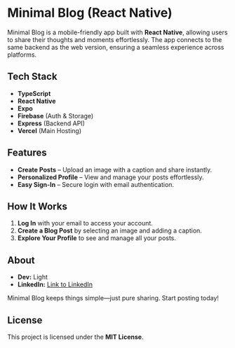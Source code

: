 # **Minimal Blog (React Native)**  

Minimal Blog is a mobile-friendly app built with **React Native**, allowing users to share their thoughts and moments effortlessly. The app connects to the same backend as the web version, ensuring a seamless experience across platforms.  

## **Tech Stack**  

- **TypeScript**  
- **React Native**  
- **Expo**  
- **Firebase** (Auth & Storage)  
- **Express** (Backend API)  
- **Vercel** (Main Hosting)  

## **Features**  

- **Create Posts** – Upload an image with a caption and share instantly.  
- **Personalized Profile** – View and manage your posts effortlessly.  
- **Easy Sign-In** – Secure login with email authentication.  

## **How It Works**  

1. **Log In** with your email to access your account.  
2. **Create a Blog Post** by selecting an image and adding a caption.  
3. **Explore Your Profile** to see and manage all your posts.  

## **About**  

- **Dev:** Light  
- **LinkedIn:** [Link to LinkedIn](https://www.linkedin.com/in/balathan2004/)  

Minimal Blog keeps things simple—just pure sharing. Start posting today!  

## **License**  

This project is licensed under the **MIT License**.
